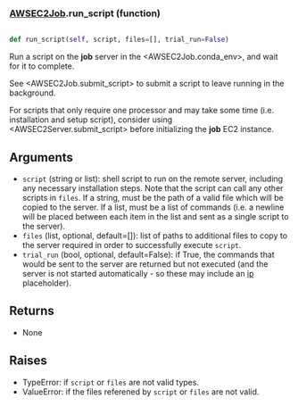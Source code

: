 ### [AWSEC2Job](AWSEC2Job.md).run_script (function)


```py

def run_script(self, script, files=[], trial_run=False)

```



Run a script on the **job** server in the &lt;AWSEC2Job.conda_env&gt;,
and wait for it to complete.

See &lt;AWSEC2Job.submit_script&gt; to submit a script to leave running in the background.

For scripts that only require one processor and may take some time (i.e.
installation and setup script), consider using &lt;AWSEC2Server.submit_script&gt;
before initializing the **job** EC2 instance.

Arguments
----------------
* `script` (string or list): shell script to run on the remote server,
    including any necessary installation steps.  Note that the script
    can call any other scripts in `files`.  If a string, must be the
    path of a valid file which will be copied to the server.  If a list,
    must be a list of commands (i.e. a newline will be placed between
    each item in the list and sent as a single script to the server).
* `files` (list, optional, default=[]): list of paths to additional files
    to copy to the server required in order to successfully execute
    `script`.
* `trial_run` (bool, optional, default=False): if True, the commands
    that would be sent to the server are returned but not executed
    (and the server is not started automatically - so these may include
    an [ip](ip.md) placeholder).


Returns
------------
* None

Raises
------------
* TypeError: if `script` or `files` are not valid types.
* ValueError: if the files referened by `script` or `files` are not valid.

